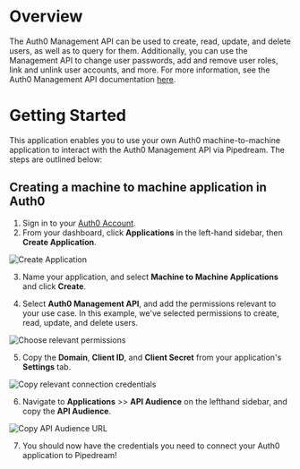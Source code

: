 # Overview

The Auth0 Management API can be used to create, read, update,
and delete users, as well as to query for them. Additionally, you can
use the Management API to change user passwords, add and remove user roles,
link and unlink user accounts, and more. For more information, see the Auth0 Management API documentation [here](https://auth0.com/docs/api/management/v2).

# Getting Started

This application enables you to use your own Auth0 machine-to-machine application to interact with the Auth0 Management API via Pipedream. The steps are outlined below:

## Creating a machine to machine application in Auth0

1. Sign in to your [Auth0 Account](https://auth0.com/api/auth/login?redirectTo=dashboard).
2. From your dashboard, click **Applications** in the left-hand sidebar, then **Create Application**.

  ![Create Application](https://res.cloudinary.com/dpenc2lit/image/upload/v1702076532/Screenshot_2023-12-08_at_3.01.19_PM_xjpbbp.png)

3. Name your application, and select **Machine to Machine Applications** and click **Create**.

4. Select **Auth0 Management API**, and add the permissions relevant to your use case. In this example, we've selected permissions to create, read, update, and delete users. 

  ![Choose relevant permissions](https://res.cloudinary.com/dpenc2lit/image/upload/v1702076913/Screenshot_2023-12-08_at_3.08.28_PM_hg5nbq.png)

5. Copy the **Domain**, **Client ID**, and **Client Secret** from your application's **Settings** tab.

  ![Copy relevant connection credentials](https://res.cloudinary.com/dpenc2lit/image/upload/v1702077093/Screenshot_2023-12-08_at_3.11.28_PM_ril458.png)

6. Navigate to **Applications** >> **API Audience** on the lefthand sidebar, and copy the **API Audience**.
   
  ![Copy API Audience URL](https://res.cloudinary.com/dpenc2lit/image/upload/v1702077306/Screenshot_2023-12-08_at_3.14.54_PM_blz4pg.png)

7. You should now have the credentials you need to connect your Auth0 application to Pipedream!